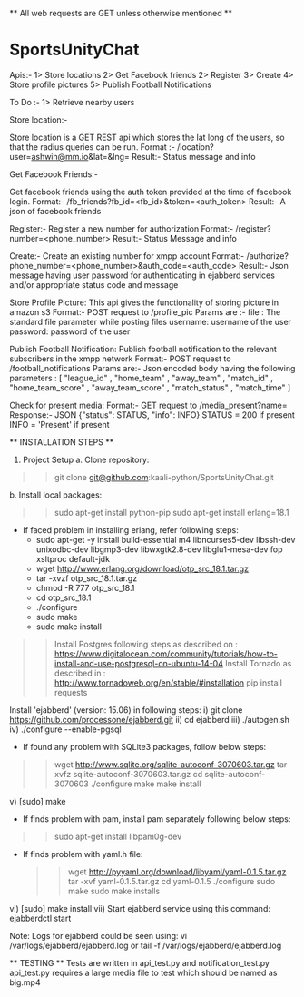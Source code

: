 ** All web requests are GET unless otherwise mentioned ** 

# SportsUnityChat
Apis:- 
1> Store locations
2> Get Facebook friends 
2> Register
3> Create
4> Store profile pictures
5> Publish Football Notifications

To Do :-
1> Retrieve nearby users 

Store location:-

Store location is a GET REST api which stores the lat long of the users, so that the radius queries can be run.
Format :- <ip>/location?user=ashwin@mm.io&lat=<latitude coordinates>&lng=<longtitude coordinates>
Result:- Status message and info 

Get Facebook Friends:-

Get facebook friends using the auth token provided at the time of facebook login.
Format:-  <ip>/fb_friends?fb_id=<fb_id>&token=<auth_token>
Result:- A json of facebook friends 

Register:-
Register a new number for authorization
Format:- <ip>/register?number=<phone_number>
Result:- Status Message and info

Create:-
Create an existing number for xmpp account
Format:- <ip>/authorize?phone_number=<phone_number>&auth_code=<auth_code>
Result:- Json message having user password for authenticating in ejabberd services and/or appropriate status code and message 

Store Profile Picture:
This api gives the functionality of storing picture in amazon s3
Format:- POST request to <ip>/profile_pic
Params are :-
file : The standard file parameter while posting files 
username: username of the user
password: password of the user

Publish Football Notification:
Publish football notification to the relevant subscribers in the xmpp network
Format:- POST request to <ip>/football_notifications
Params are:- 
Json encoded body having the following parameters :
	[
		"league_id" ,
		"home_team" ,
		"away_team" ,
		"match_id" ,
		"home_team_score" ,
		"away_team_score" ,
		"match_status" ,
		"match_time"
	] 


Check for present media: 
Format:- GET request to <ip>/media_present?name=<md5 name>
Response:- JSON {"status": STATUS, "info": INFO}
STATUS = 200 if present
INFO = 'Present' if present

** INSTALLATION STEPS **

1. Project Setup
a. Clone repository:
>> git clone git@github.com:kaali-python/SportsUnityChat.git

b. Install local packages:
>> sudo apt-get install python-pip
>> sudo apt-get install erlang=18.1

* If faced problem in installing erlang, refer following steps:
    * sudo apt-get -y install build-essential m4 libncurses5-dev libssh-dev unixodbc-dev libgmp3-dev libwxgtk2.8-dev libglu1-mesa-dev fop xsltproc default-jdk
     * wget http://www.erlang.org/download/otp_src_18.1.tar.gz
     * tar -xvzf otp_src_18.1.tar.gz
     * chmod -R 777 otp_src_18.1
     * cd otp_src_18.1
     * ./configure
     * sudo make
     * sudo make install

>> Install Postgres following steps as described on : https://www.digitalocean.com/community/tutorials/how-to-install-and-use-postgresql-on-ubuntu-14-04
>> Install Tornado as described in : http://www.tornadoweb.org/en/stable/#installation
>> pip install requests

Install 'ejabberd' (version: 15.06) in following steps:
i) git clone https://github.com/processone/ejabberd.git
ii) cd ejabberd
iii) ./autogen.sh
iv) ./configure --enable-pgsql

* If found any problem with SQLite3 packages, follow below steps:
 >> wget http://www.sqlite.org/sqlite-autoconf-3070603.tar.gz
 >> tar xvfz sqlite-autoconf-3070603.tar.gz
 >> cd sqlite-autoconf-3070603
 >> ./configure
 >> make
 >> make install

v) [sudo] make

* If finds problem with pam, install pam separately following below steps:
 >> sudo apt-get install libpam0g-dev

* If finds problem with yaml.h file:
  >> wget http://pyyaml.org/download/libyaml/yaml-0.1.5.tar.gz
  >> tar -xvf yaml-0.1.5.tar.gz
  >> cd yaml-0.1.5
  >> ./configure
  >> sudo make
  >> sudo make installs

vi) [sudo] make install
vii) Start ejabberd service using this command: ejabberdctl start

Note: Logs for ejabberd could be seen using: vi /var/logs/ejabberd/ejabberd.log or tail -f /var/logs/ejabberd/ejabberd.log




** TESTING **
Tests are written in api_test.py and notification_test.py 
api_test.py requires a large media file to test which should be named as big.mp4
